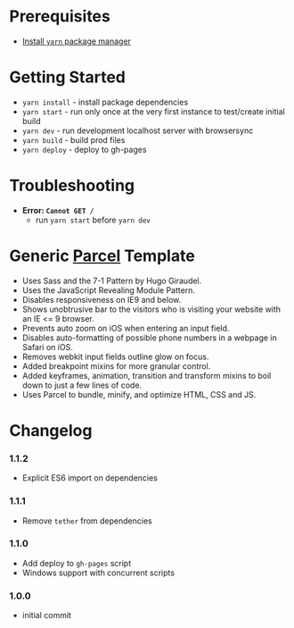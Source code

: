 # Prerequisites
* [Install `yarn` package manager](https://yarnpkg.com/lang/en/docs/install/)

# Getting Started
* `yarn install` - install package dependencies
* `yarn start` - run only once at the very first instance to test/create initial build
* `yarn dev` - run development localhost server with browsersync
* `yarn build` - build prod files
* `yarn deploy` - deploy to gh-pages

# Troubleshooting
* **Error: `Cannot GET /`**
  * run `yarn start` before `yarn dev`

# Generic [Parcel](https://parceljs.org/) Template
* Uses Sass and the 7-1 Pattern by Hugo Giraudel.
* Uses the JavaScript Revealing Module Pattern.
* Disables responsiveness on IE9 and below.
* Shows unobtrusive bar to the visitors who is visiting your website with an IE <= 9 browser.
* Prevents auto zoom on iOS when entering an input field.
* Disables auto-formatting of possible phone numbers in a webpage in Safari on iOS.
* Removes webkit input fields outline glow on focus.
* Added breakpoint mixins for more granular control.
* Added keyframes, animation, transition and transform mixins to boil down to just a few lines of code.
* Uses Parcel to bundle, minify, and optimize HTML, CSS and JS.

# Changelog

### 1.1.2
* Explicit ES6 import on dependencies

### 1.1.1
* Remove `tether` from dependencies

### 1.1.0
* Add deploy to `gh-pages` script
* Windows support with concurrent scripts

### 1.0.0
* initial commit